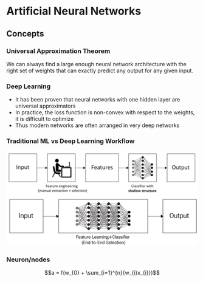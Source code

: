 # Artificial Neural Networks

## Concepts

### Universal Approximation Theorem

We can always find a large enough neural network architecture with the right set of weights that can exactly predict any output for any given input.

### Deep Learning

- It has been proven that neural networks with one hidden layer are universal approximators
- In practice, the loss function is non-convex with respect to the weights, it is difficult to optimize
- Thus modern networks are often arranged in very deep networks

### Traditional ML vs Deep Learning Workflow

![traditional-ml-workflow](./media/traditional-ml-workflow.png)
![deep-learning-workflow](./media/deep-learning-workflow.png)

### Neuron/nodes

$$a = f(w_{0} + \sum_{i=1}^{n}{w_{i}x_{i}})$$
